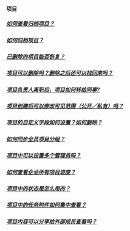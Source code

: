 #### 项目

##### [如何查看归档项目？ ](https://worktile.com/club/baike/d99976c8ad8343ffa008d4cd6c347fb6)

 ##### [如何归档项目？](https://worktile.com/club/baike/d50a216af93e4b5394d9711ffce6389c)

##### [已删除的项目能否恢复？](https://worktile.com/club/baike/f60582ffb70045768099b8634b7e541e)

##### [项目可以删除吗？删除之后还可以找回来吗？ ](https://worktile.com/club/baike/0f5cdd8aab414fd4aadeca4ecfcd28a2)

##### [项目负责人离职后，项目如何转给同事?](https://worktile.com/club/baike/8d456bb8e69b437083c4ce46f3509f44) 
##### [项目创建后可以修改可见范围（公开／私有）吗？ ](https://worktile.com/club/baike/f80414d45129461abe1464719553775a)

##### [项目的自定义字段如何设置？如何删除？](https://worktile.com/club/baike/fc852198e54a4b93b8f5468b7145b5fb)

##### [如何同步全员项目分组？ ](https://worktile.com/club/baike/2276c418bbb5498ba1336e57ae261d5f)

##### [项目中可以设置多个管理员吗？ ](https://worktile.com/club/baike/e7dbad8e086b4d3b9f0c725d26b3ed35)

##### [如何查看企业所有项目进度？](https://worktile.com/club/thread/9a8a897f3a354232a3fbfd04aa815576) 

##### [项目中的状态是怎么用的？](https://worktile.com/club/thread/a19c30dd4c194c05b780e2aeb92403ab) 
##### [项目中的任务附件如何集中查看？](https://worktile.com/club/baike/3a38885266df4c878106afc42769cf41) 
##### [项目内容可以分享给外部成员查看吗？ ](https://worktile.com/club/thread/f179f99932244cb4a80b31564ad7dc95)